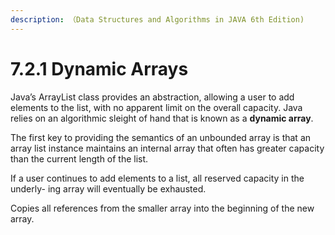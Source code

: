 ```yaml
---
description: （Data Structures and Algorithms in JAVA 6th Edition)
---
```


# 7.2.1 Dynamic Arrays

Java’s ArrayList class provides an abstraction, allowing a user to add elements to the list, with no apparent limit on the overall capacity. Java relies on an algorithmic sleight of hand that is known as a **dynamic array**.

The first key to providing the semantics of an unbounded array is that an array list instance maintains an internal array that often has greater capacity than the current length of the list.

If a user continues to add elements to a list, all reserved capacity in the underly- ing array will eventually be exhausted.

Copies all references from the smaller array into the beginning of the new array.

